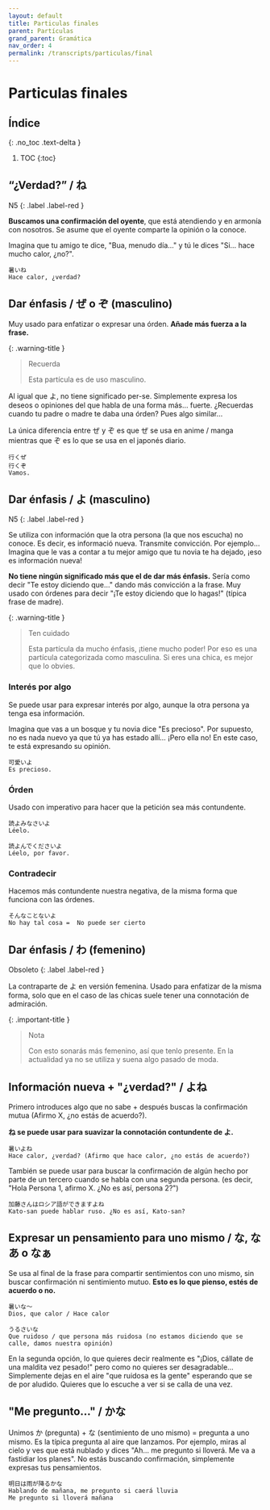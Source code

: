 ```yaml
---
layout: default
title: Particulas finales
parent: Partículas
grand_parent: Gramática
nav_order: 4
permalink: /transcripts/particulas/final
---
```


# Particulas finales

## Índice
{: .no_toc .text-delta }

1. TOC
{:toc}

## “¿Verdad?” / ね

N5
{: .label .label-red }

**Buscamos una confirmación del oyente**, que está atendiendo y en armonía con nosotros. Se asume que el oyente comparte la opinión o la conoce.

Imagina que tu amigo te dice, "Bua, menudo día…" y tú le dices "Si… hace mucho calor, ¿no?".

```
暑いね
Hace calor, ¿verdad?
```

## Dar énfasis / ぜ o ぞ (masculino)

Muy usado para enfatizar o expresar una órden. **Añade más fuerza a la frase.**

{: .warning-title }
> Recuerda
>
> Esta partícula es de uso masculino.

Al igual que よ, no tiene significado per-se. Simplemente expresa los deseos o opiniones del que habla de una forma más… fuerte. ¿Recuerdas cuando tu padre o madre te daba una órden? Pues algo similar…

La única diferencia entre ぜ y ぞ es que ぜ se usa en anime / manga mientras que ぞ es lo que se usa en el japonés diario.

```
行くぜ
行くぞ
Vamos.
```

## Dar énfasis / よ (masculino)

N5
{: .label .label-red }

Se utiliza con información que la otra persona (la que nos escucha) no conoce. Es decir, es informació nueva. Transmite convicción. Por ejemplo… Imagina que le vas a contar a tu mejor amigo que tu novia te ha dejado, ¡eso es información nueva!

**No tiene ningún significado más que el de dar más énfasis.** Sería como decir "Te estoy diciendo que…" dando más convicción a la frase. Muy usado con órdenes para decir "¡Te estoy diciendo que lo hagas!" (típica frase de madre).

{: .warning-title }
> Ten cuidado
>
> Esta partícula da mucho énfasis, ¡tiene mucho poder! Por eso es una partícula categorizada como masculina. Si eres una chica, es mejor que lo obvies.

### Interés por algo

Se puede usar para expresar interés por algo, aunque la otra persona ya tenga esa información.

Imagina que vas a un bosque y tu novia dice "Es precioso". Por supuesto, no es nada nuevo ya que tú ya has estado allí… ¡Pero ella no! En este caso, te está expresando su opinión.

```
可愛いよ
Es precioso.
```

### Órden

Usado con imperativo para hacer que la petición sea más contundente.

```
読よみなさいよ
Léelo.

読よんでくださいよ
Léelo, por favor.
```

### Contradecir

Hacemos más contundente nuestra negativa, de la misma forma que funciona con las órdenes.

```
そんなことないよ
No hay tal cosa =  No puede ser cierto
```

## Dar énfasis / わ (femenino)

Obsoleto
{: .label .label-red }

La contraparte de よ en versión femenina. Usado para enfatizar de la misma forma, solo que en el caso de las chicas suele tener una connotación de admiración.

{: .important-title }
> Nota
>
> Con esto sonarás más femenino, así que tenlo presente. En la actualidad ya no se utiliza y suena algo pasado de moda.

## Información nueva + "¿verdad?" / よね

Primero introduces algo que no sabe + después buscas la confirmación mutua (Afirmo X, ¿no estás de acuerdo?).

**ね se puede usar para suavizar la connotación contundente de よ.**

```
暑いよね
Hace calor, ¿verdad? (Afirmo que hace calor, ¿no estás de acuerdo?)
```

También se puede usar para buscar la confirmación de algún hecho por parte de un tercero cuando se habla con una segunda persona. (es decir, "Hola Persona 1, afirmo X. ¿No es así, persona 2?")

```
加藤さんはロシア語ができますよね
Kato-san puede hablar ruso. ¿No es así, Kato-san?
```

## Expresar un pensamiento para uno mismo / な, なあ o なぁ

Se usa al final de la frase para compartir sentimientos con uno mismo, sin buscar confirmación ni sentimiento mutuo. **Esto es lo que pienso, estés de acuerdo o no.**

```
暑いな〜
Dios, que calor / Hace calor

うるさいな
Que ruidoso / que persona más ruidosa (no estamos diciendo que se calle, damos nuestra opinión)
```

En la segunda opción, lo que quieres decir realmente es "¡Dios, cállate de una maldita vez pesado!" pero como no quieres ser desagradable… Simplemente dejas en el aire "que ruidosa es la gente" esperando que se de por aludido. Quieres que lo escuche a ver si se calla de una vez.

## "Me pregunto…" / かな

Unimos か (pregunta) + な (sentimiento de uno mismo) = pregunta a uno mismo. Es la típica pregunta al aire que lanzamos. Por ejemplo, miras al cielo y ves que está nublado y dices "Ah… me pregunto si lloverá. Me va a fastidiar los planes". No estás buscando confirmación, simplemente expresas tus pensamientos.

```
明日は雨が降るかな
Hablando de mañana, me pregunto si caerá lluvia
Me pregunto si lloverá mañana
```
